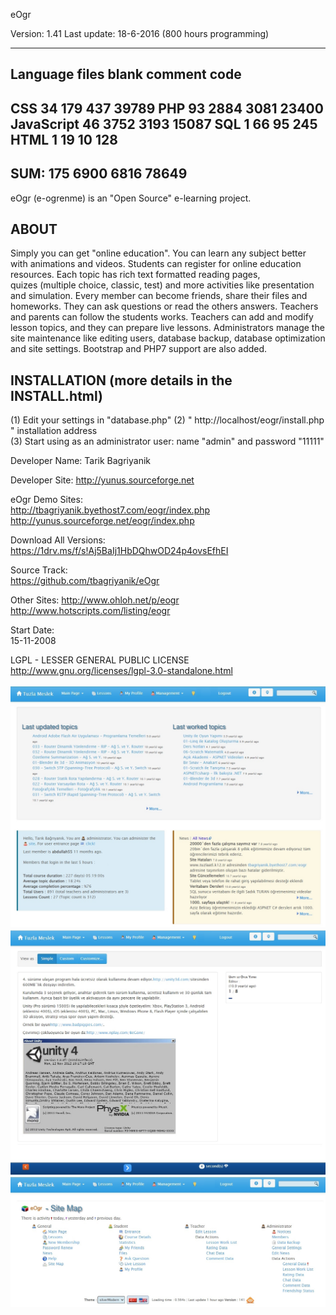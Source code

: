 eOgr 

Version: 		1.41 
Last update: 	18-6-2016 (800 hours programming)

-------------------------------------------------------------------------------
Language                     files          blank        comment           code
-------------------------------------------------------------------------------
CSS                             34            179            437          39789
PHP                             93           2884           3081          23400
JavaScript                      46           3752           3193          15087
SQL                              1             66             95            245
HTML                             1             19             10            128
-------------------------------------------------------------------------------
SUM:                           175           6900           6816          78649
-------------------------------------------------------------------------------

eOgr (e-ogrenme) is an "Open Source" e-learning project.

ABOUT
-----
Simply you can get "online education". You can learn any subject better with animations and videos.
Students can register for online education resources. Each topic has rich text formatted reading pages,  
quizes (multiple choice, classic, test) and more activities like presentation and simulation.
Every member can become friends, share their files and homeworks. They can ask questions 
or read the others answers.
Teachers and parents can follow the students works. Teachers can add and modify lesson topics, 
and they can prepare live lessons. 
Administrators manage the site maintenance like editing users, database backup, 
database optimization and site settings.
Bootstrap and PHP7 support are also added.

INSTALLATION (more details in the INSTALL.html)
----------------------------------------------
(1) Edit your settings in "database.php"
(2) " http://localhost/eogr/install.php " installation address     
(3) Start using as an administrator user: name "admin" and password "11111"

Developer Name: 
	Tarik Bagriyanik

Developer Site: 
	http://yunus.sourceforge.net

eOgr Demo Sites:		
	http://tbagriyanik.byethost7.com/eogr/index.php
	http://yunus.sourceforge.net/eogr/index.php

Download All Versions:	
	https://1drv.ms/f/s!Aj5BaIj1HbDQhwOD24p4ovsEfhEI

Source Track:	
	https://github.com/tbagriyanik/eOgr 

Other Sites: 
	http://www.ohloh.net/p/eogr
	http://www.hotscripts.com/listing/eogr
	
Start Date: 	
	15-11-2008 

LGPL - LESSER GENERAL PUBLIC LICENSE 
http://www.gnu.org/licenses/lgpl-3.0-standalone.html

![ana](https://github.com/tbagriyanik/eOgr/blob/master/ana.JPG)
![ders](https://github.com/tbagriyanik/eOgr/blob/master/ders.JPG)
![site](https://github.com/tbagriyanik/eOgr/blob/master/site.JPG)
